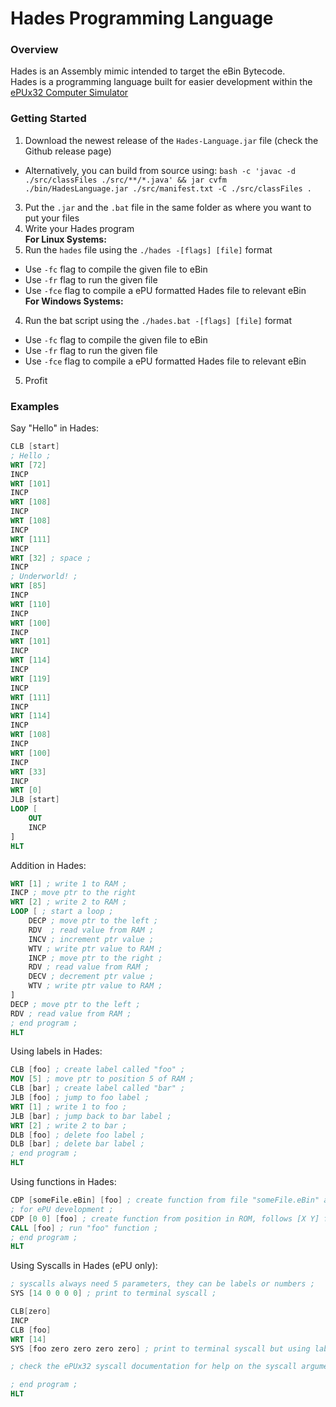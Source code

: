 # Hades Programming Language
### Overview
Hades is an Assembly mimic intended to target the eBin Bytecode.\
Hades is a programming language built for easier development within the [ePUx32 Computer Simulator](https://github.com/Nadelio/ePU)

### Getting Started
1. Download the newest release of the `Hades-Language.jar` file (check the Github release page)
  - Alternatively, you can build from source using: `bash -c 'javac -d ./src/classFiles ./src/**/*.java' && jar cvfm ./bin/HadesLanguage.jar ./src/manifest.txt -C ./src/classFiles .`
3. Put the `.jar` and the `.bat` file in the same folder as where you want to put your files
4. Write your Hades program
\
**For Linux Systems:**
5. Run the `hades` file using the `./hades -[flags] [file]` format
  - Use `-fc` flag to compile the given file to eBin
  - Use `-fr` flag to run the given file
  - Use `-fce` flag to compile a ePU formatted Hades file to relevant eBin
\
**For Windows Systems:**
4. Run the bat script using the `./hades.bat -[flags] [file]` format
  - Use `-fc` flag to compile the given file to eBin
  - Use `-fr` flag to run the given file
  - Use `-fce` flag to compile a ePU formatted Hades file to relevant eBin
5. Profit

### Examples
Say "Hello" in Hades:
```nasm
CLB [start]
; Hello ;
WRT [72]
INCP
WRT [101]
INCP
WRT [108]
INCP
WRT [108]
INCP
WRT [111]
INCP
WRT [32] ; space ;
INCP
; Underworld! ;
WRT [85]
INCP
WRT [110]
INCP
WRT [100]
INCP
WRT [101]
INCP
WRT [114]
INCP
WRT [119]
INCP
WRT [111]
INCP
WRT [114]
INCP
WRT [108]
INCP
WRT [100]
INCP
WRT [33]
INCP
WRT [0]
JLB [start]
LOOP [
    OUT
    INCP
]
HLT
```
Addition in Hades:
```nasm
WRT [1] ; write 1 to RAM ;
INCP ; move ptr to the right
WRT [2] ; write 2 to RAM ;
LOOP [ ; start a loop ;
    DECP ; move ptr to the left ;
    RDV  ; read value from RAM ;
    INCV ; increment ptr value ;
    WTV ; write ptr value to RAM ;
    INCP ; move ptr to the right ;
    RDV ; read value from RAM ;
    DECV ; decrement ptr value ;
    WTV ; write ptr value to RAM ;
]
DECP ; move ptr to the left ;
RDV ; read value from RAM ;
; end program ;
HLT
```
Using labels in Hades:
```nasm
CLB [foo] ; create label called "foo" ;
MOV [5] ; move ptr to position 5 of RAM ;
CLB [bar] ; create label called "bar" ;
JLB [foo] ; jump to foo label ;
WRT [1] ; write 1 to foo ;
JLB [bar] ; jump back to bar label ;
WRT [2] ; write 2 to bar ;
DLB [foo] ; delete foo label ;
DLB [bar] ; delete bar label ;
; end program ;
HLT
```
Using functions in Hades:
```nasm
CDP [someFile.eBin] [foo] ; create function from file "someFile.eBin" and call it "foo" ;
; for ePU development ;
CDP [0 0] [foo] ; create function from position in ROM, follows [X Y] format;
CALL [foo] ; run "foo" function ;
; end program ;
HLT
```
Using Syscalls in Hades (ePU only):
```nasm
; syscalls always need 5 parameters, they can be labels or numbers ;
SYS [14 0 0 0 0] ; print to terminal syscall ;

CLB[zero]
INCP
CLB [foo]
WRT [14]
SYS [foo zero zero zero zero] ; print to terminal syscall but using labels called "foo" and "zero" ;

; check the ePUx32 syscall documentation for help on the syscall arguments ;

; end program ;
HLT
```
